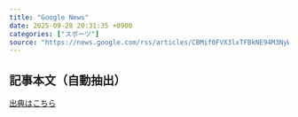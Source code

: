 ```yaml
---
title: "Google News"
date: 2025-09-28 20:31:35 +0900
categories: ["スポーツ"]
source: "https://news.google.com/rss/articles/CBMif0FVX3lxTFBkNE94M3NyWUI5V3lNaFE0bE5mZEM2WVJGOUtCUVFKdE9ibFkybzVjaFpRMExGOHg3YzlNUGRyZGZWTGJlLXhPLU5MdXpUQm5YTEtEbmVQeDgtZ3RWOWFyUFpNTHNnNG5FNUJUWHhHaGx0dHF0ZnU5SHE1V1R1ZzA?oc=5"
---
```


## 記事本文（自動抽出）
<body class="y0K44d EA71Tc" id="readabilityBody"></body>

[出典はこちら](https://news.google.com/rss/articles/CBMif0FVX3lxTFBkNE94M3NyWUI5V3lNaFE0bE5mZEM2WVJGOUtCUVFKdE9ibFkybzVjaFpRMExGOHg3YzlNUGRyZGZWTGJlLXhPLU5MdXpUQm5YTEtEbmVQeDgtZ3RWOWFyUFpNTHNnNG5FNUJUWHhHaGx0dHF0ZnU5SHE1V1R1ZzA?oc=5)
